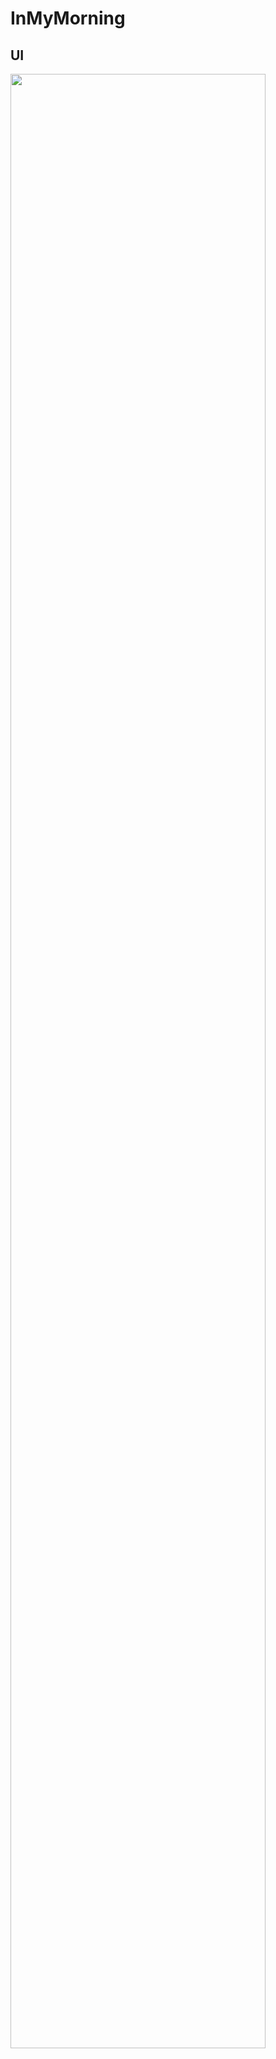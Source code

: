 # InMyMorning

UI
-------------
<img src="https://user-images.githubusercontent.com/67946956/98697392-3a0fca00-23b8-11eb-9db7-5a1d33273d02.png" width="90%"></img>
